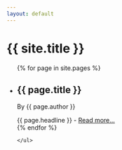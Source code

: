 ```yaml
---
layout: default
---
```


# {{ site.title }}
<ul class="main-list">

{% for page in site.pages %}
    <li>
        <h2>{{ page.title }}</h2>
        <p>By {{ page.author }}</p>
    {{ page.headline }} - <a href="{{ page.url }}">Read more...</a>
    </li>
{% endfor %}

    </ul>
